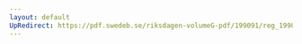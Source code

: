 ```yaml
---
layout: default
UpRedirect: https://pdf.swedeb.se/riksdagen-volumeG-pdf/199091/reg_199091/reg_199091_0704.pdf
---
```

